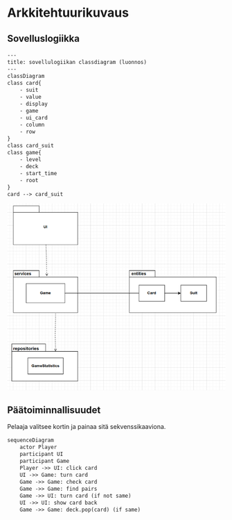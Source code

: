 # Arkkitehtuurikuvaus

## Sovelluslogiikka

```mermaid
---
title: sovellulogiikan classdiagram (luonnos)
---
classDiagram
class card{
    - suit
    - value
    - display
    - game
    - ui_card
    - column
    - row
}
class card_suit
class game{
    - level
    - deck
    - start_time
    - root
}
card --> card_suit
```
![pakkauskuva.png](./kuvat/pakkauskuva.png)

## Päätoiminnallisuudet

Pelaaja valitsee kortin ja painaa sitä sekvenssikaaviona.

```mermaid
sequenceDiagram
    actor Player 
    participant UI
    participant Game
    Player ->> UI: click card
    UI ->> Game: turn card
    Game ->> Game: check card
    Game ->> Game: find pairs
    Game ->> UI: turn card (if not same)
    UI ->> UI: show card back
    Game ->> Game: deck.pop(card) (if same)
```